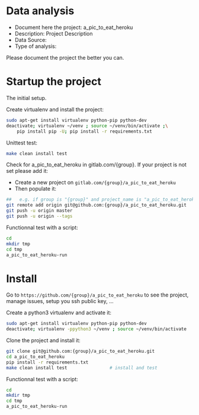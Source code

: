 # Data analysis
- Document here the project: a_pic_to_eat_heroku
- Description: Project Description
- Data Source:
- Type of analysis:

Please document the project the better you can.

# Startup the project

The initial setup.

Create virtualenv and install the project:
```bash
sudo apt-get install virtualenv python-pip python-dev
deactivate; virtualenv ~/venv ; source ~/venv/bin/activate ;\
    pip install pip -U; pip install -r requirements.txt
```

Unittest test:
```bash
make clean install test
```

Check for a_pic_to_eat_heroku in gitlab.com/{group}.
If your project is not set please add it:

- Create a new project on `gitlab.com/{group}/a_pic_to_eat_heroku`
- Then populate it:

```bash
##   e.g. if group is "{group}" and project_name is "a_pic_to_eat_heroku"
git remote add origin git@github.com:{group}/a_pic_to_eat_heroku.git
git push -u origin master
git push -u origin --tags
```

Functionnal test with a script:

```bash
cd
mkdir tmp
cd tmp
a_pic_to_eat_heroku-run
```

# Install

Go to `https://github.com/{group}/a_pic_to_eat_heroku` to see the project, manage issues,
setup you ssh public key, ...

Create a python3 virtualenv and activate it:

```bash
sudo apt-get install virtualenv python-pip python-dev
deactivate; virtualenv -ppython3 ~/venv ; source ~/venv/bin/activate
```

Clone the project and install it:

```bash
git clone git@github.com:{group}/a_pic_to_eat_heroku.git
cd a_pic_to_eat_heroku
pip install -r requirements.txt
make clean install test                # install and test
```
Functionnal test with a script:

```bash
cd
mkdir tmp
cd tmp
a_pic_to_eat_heroku-run
```
